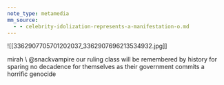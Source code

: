 ```yaml
---
note_type: metamedia
mm_source:
  - - celebrity-idolization-represents-a-manifestation-o.md
---
```


![[3362907705701202037_3362907696213534932.jpg]]

mirah
\ @snackvampire
our ruling class will be remembered
by history for sparing no decadence
for themselves as their government
commits a horrific genocide


